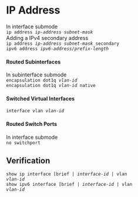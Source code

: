 # IP Address
In interface submode  
<code>ip address <em>ip-address subnet-mask</em></code>  
Adding a IPv4 secondary address  
<code>ip address <em>ip-address subnet-mask</em> secondary</code>  
<code>ipv6 address <em>ipv6-address/prefix-length</em></code>

#### Routed Subinterfaces
In subinterface submode  
<code>encapsulation dot1q <em>vlan-id</em></code>  
<code>encapsulation dot1q <em>vlan-id</em> native</code>

#### Switched Virtual Interfaces
<code>interface vlan <em>vlan-id</em></code>

#### Routed Switch Ports
In interface submode  
<code>no switchport</code>

## Verification
<code>show ip interface [brief | <em>interface-id</em> | vlan <em>vlan-id</em></code>  
<code>show ipv6 interface [brief | <em>interface-id</em> | vlan <em>vlan-id</em></code>  
